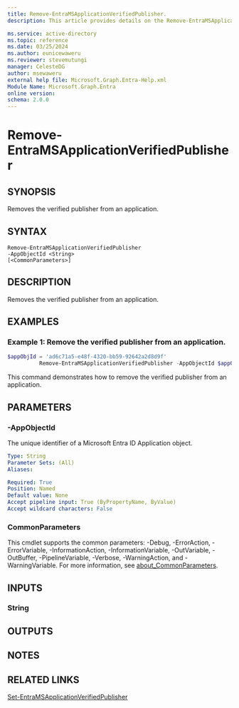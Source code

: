 ```yaml
---
title: Remove-EntraMSApplicationVerifiedPublisher.
description: This article provides details on the Remove-EntraMSApplicationVerifiedPublisher command.

ms.service: active-directory
ms.topic: reference
ms.date: 03/25/2024
ms.author: eunicewaweru
ms.reviewer: stevemutungi
manager: CelesteDG
author: msewaweru
external help file: Microsoft.Graph.Entra-Help.xml
Module Name: Microsoft.Graph.Entra
online version:
schema: 2.0.0
---
```


# Remove-EntraMSApplicationVerifiedPublisher

## SYNOPSIS
Removes the verified publisher from an application.

## SYNTAX

```
Remove-EntraMSApplicationVerifiedPublisher 
-AppObjectId <String> 
[<CommonParameters>]
```

## DESCRIPTION
Removes the verified publisher from an application.

## EXAMPLES

### Example 1: Remove the verified publisher from an application.
```Powershell
$appObjId = 'ad6c71a5-e48f-4320-bb59-92642a2d8d9f'
          Remove-EntraMSApplicationVerifiedPublisher -AppObjectId $appObjId
```
This command demonstrates how to remove the verified publisher from an application.  

## PARAMETERS

### -AppObjectId
The unique identifier of a Microsoft Entra ID Application object.

```yaml
Type: String
Parameter Sets: (All)
Aliases:

Required: True
Position: Named
Default value: None
Accept pipeline input: True (ByPropertyName, ByValue)
Accept wildcard characters: False
```

### CommonParameters
This cmdlet supports the common parameters: -Debug, -ErrorAction, -ErrorVariable, -InformationAction, -InformationVariable, -OutVariable, -OutBuffer, -PipelineVariable, -Verbose, -WarningAction, and -WarningVariable. For more information, see [about_CommonParameters](http://go.microsoft.com/fwlink/?LinkID=113216).

## INPUTS

### String
## OUTPUTS

## NOTES

## RELATED LINKS

[Set-EntraMSApplicationVerifiedPublisher](Set-EntraMSApplicationVerifiedPublisher.md)

